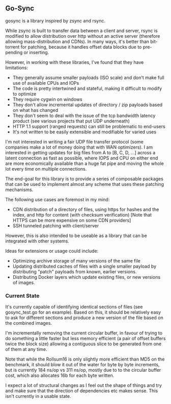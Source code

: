 Go-Sync
------

gosync is a library inspired by zsync and rsync.

While zsync is built to transfer data between a client and server, rsync is modified to allow distribution over http without an active server (therefore allowing mass-distribution and CDNs). In many ways, it's better than bit-torrent for patching, because it handles offset data blocks due to pre-pending or inserting.

However, in working with these libraries, I've found that they have limitations:
* They generally assume smaller payloads (ISO scale) and don't make full use of available CPUs and IOPs
* The code is pretty intertwined and stateful, making it difficult to modify to optimize
* They require cygwin on windows
* They don't allow incremental updates of directory / zip payloads based on what has changed
* They don't seem to deal with the issue of the tcp bandwidth latency product (see various projects that put UDP underneath)
* HTTP 1.1 support (ranged requests) can still be problematic to end-users
* It's not written to be easily extensible and modifiable for varied uses

I'm not interested in writing a fair UDP file transfer protocol (some companies make a lot of money doing that with WAN optimizers). I am interested in getting updates for big files from A to [B, C, D, ...] across a latent connection as fast as possible, where IOPS and CPU on either end are more economically available than a huge fat pipe and moving the whole lot every time on multiple connections.

The end-goal for this library is to provide a series of composable packages that can be used to implement almost any scheme that uses these patching mechanisms.

The following use cases are foremost in my mind:
* CDN distribution of a directory of files, using https for hashes and the index, and http for content (with checksum verification) [Note that HTTPS can be more expensive on some CDN providers]
* SSH tunneled patching with client/server
 
However, this is also intended to be useable as a library that can be integrated with other systems.

Ideas for extensions or usage could include:
* Optimizing archive storage of many versions of the same file
* Updating distributed caches of files with a single smaller payload by distributing "patch" payloads from known, earlier versions.
* Distributing Docker layers which update existing files, or new versions of images.
 
### Current State

It's currently capable of identifying identical sections of files (see gosync_test.go for an example). Based on this, it should be relatively easy to ask for different sections and produce a new version of the file based on the combined images.

I'm incrementally removing the current circular buffer, in favour of trying to do something a little faster but less memory efficient (a pair of offset buffers twice the block size) allowing a contiguous slice to be generated from one of them at any time.

Note that while the Rollsum16 is only slightly more efficient than MD5 on the benchmark, it should blow it out of the water for byte by byte increments, but is currently 184 ns/op vs 311 ns/op, mostly due to to the circular buffer cost, which also allocates 16b for each byte written.

I expect a lot of structural changes as I feel out the shape of things and try and make sure that the direction of dependencies etc makes sense. This isn't currently in a usable state.